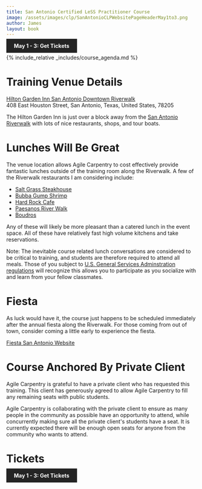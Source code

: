 ```yaml
---
title: San Antonio Certified LeSS Practitioner Course
image: /assets/images/clp/SanAntonioCLPWebsitePageHeaderMay1to3.png
author: James
layout: book
---
```


<a class="wx-button" href="https://agilecarpentry.ticketspice.com/san-antonio-certified-less-practitioner-workshop-q2-2023" style="background:rgba(36,36,36,1);color:white;padding:10px 20px;text-decoration:none;font-weight:bold;" target="_blank">May 1 - 3: Get Tickets</a>

{% include_relative _includes/course_agenda.md %}

# Training Venue Details

[Hilton Garden Inn San Antonio Downtown Riverwalk](https://www.hilton.com/en/hotels/satsdgi-hilton-garden-inn-san-antonio-downtown-riverwalk/)  
408 East Houston Street, San Antonio, Texas, United States, 78205

The Hilton Garden Inn is just over a block away from the [San Antonio Riverwalk](https://www.thesanantonioriverwalk.com/) with lots of nice restaurants, shops, and tour boats.

# Lunches Will Be Great

The venue location allows Agile Carpentry to cost effectively provide fantastic lunches outside of the training room along the Riverwalk. A few of the Riverwalk restaurants I am considering include:

* [Salt Grass Steakhouse](https://www.saltgrass.com/location/saltgrass-san-antonio-riverwalk/)
* [Bubba Gump Shrimp](https://www.bubbagump.com/location/bubba-gump-san-antonio-tx/)
* [Hard Rock Cafe](https://www.hardrockcafe.com/location/san-antonio/)
* [Paesanos River Walk](https://www.paesanosriverwalk.com/)
* [Boudros](https://www.boudros.com)

Any of these will likely be more pleasant than a catered lunch in the event space. All of these have relatively fast high volume kitchens and take reservations.

Note: The inevitable course related lunch conversations are considered to be critical to training, and students are therefore required to attend all meals. Those of you subject to [U.S. General Services Adminstration regulations](https://www.gsa.gov/cdnstatic/SIN_C541_4D_ODC_Guidance_for_Conferences-Rewrite.pdf) will recognize this allows you to participate as you socialize with and learn from your fellow classmates.

# Fiesta

As luck would have it, the course just happens to be scheduled immediately after the annual fiesta along the Riverwalk. For those coming from out of town, consider coming a little early to experience the fiesta.

[Fiesta San Antonio Website](https://fiestasanantonio.org/)

# Course Anchored By Private Client
Agile Carpentry is grateful to have a private client who has requested this training. This client has generously agreed to allow Agile Carpentry to fill any remaining seats with public students. 

Agile Carpentry is collaborating with the private client to ensure as many people in the community as possible have an opportunity to attend, while concurrently making sure all the private client's students have a seat. It is currently expected there will be enough open seats for anyone from the community who wants to attend.

# Tickets

<a class="wx-button" href="https://agilecarpentry.ticketspice.com/san-antonio-certified-less-practitioner-workshop-q2-2023" style="background:rgba(36,36,36,1);color:white;padding:10px 20px;text-decoration:none;font-weight:bold;" target="_blank">May 1 - 3: Get Tickets</a>



